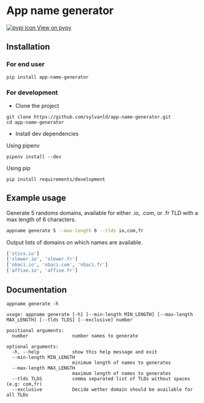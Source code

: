 # App name generator

[![pypi icon](https://pypi.org/static/images/logo-small.6eef541e.svg) View on pypy](https://pypi.org/project/app-name-generator)

## Installation

### For end user
```
pip install app-name-generator
```

### For development

* Clone the project 
```
git clone https://github.com/sylvanld/app-name-generator.git
cd app-name-generator
```

* Install dev dependencies

Using pipenv

```
pipenv install --dev
```

Using pip

```
pip install requirements/development
```

## Example usage

Generate 5 randoms domains, available for either .io, .com, or .fr TLD with a max length of 6 characters.
```bash
appname generate 5 --max-length 6 --tlds io,com,fr
```

Output lists of domains on which names are available.

```python
['stics.io']
['slewer.io', 'slewer.fr']
['nbaci.io', 'nbaci.com', 'nbaci.fr']
['affixe.io', 'affixe.fr']
```

## Documentation

```
appname generate -h
```

```
usage: appname generate [-h] [--min-length MIN_LENGTH] [--max-length MAX_LENGTH] [--tlds TLDS] [--exclusive] number

positional arguments:
  number                number names to generate

optional arguments:
  -h, --help            show this help message and exit
  --min-length MIN_LENGTH
                        minimum length of names to generates
  --max-length MAX_LENGTH
                        maximum length of names to generates
  --tlds TLDS           comma separated list of TLDs without spaces (e.g: com,fr)
  --exclusive           Decide wether domain should be available for all TLDs
```